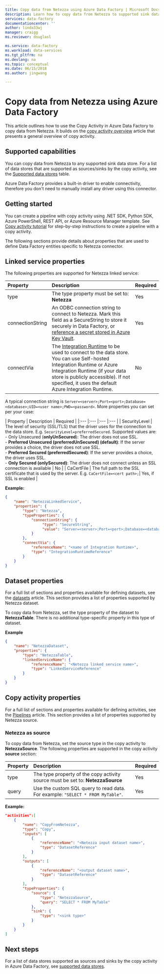 ```yaml
---
title: Copy data from Netezza using Azure Data Factory | Microsoft Docs
description: Learn how to copy data from Netezza to supported sink data stores by using a copy activity in an Azure Data Factory pipeline.
services: data-factory
documentationcenter: ''
author: linda33wj
manager: craigg
ms.reviewer: douglasl

ms.service: data-factory
ms.workload: data-services
ms.tgt_pltfrm: na
ms.devlang: na
ms.topic: conceptual
ms.date: 06/15/2018
ms.author: jingwang

---
```

# Copy data from Netezza using Azure Data Factory 

This article outlines how to use the Copy Activity in Azure Data Factory to copy data from Netezza. It builds on the [copy activity overview](copy-activity-overview.md) article that presents a general overview of copy activity.

## Supported capabilities

You can copy data from Netezza to any supported sink data store. For a list of data stores that are supported as sources/sinks by the copy activity, see the [Supported data stores](copy-activity-overview.md#supported-data-stores-and-formats) table.

Azure Data Factory provides a built-in driver to enable connectivity, therefore you don't need to manually install any driver using this connector.

## Getting started

You can create a pipeline with copy activity using .NET SDK, Python SDK, Azure PowerShell, REST API, or Azure Resource Manager template. See [Copy activity tutorial](quickstart-create-data-factory-dot-net.md) for step-by-step instructions to create a pipeline with a copy activity.

The following sections provide details about properties that are used to define Data Factory entities specific to Netezza connector.

## Linked service properties

The following properties are supported for Netezza linked service:

| Property | Description | Required |
|:--- |:--- |:--- |
| type | The type property must be set to: **Netezza** | Yes |
| connectionString | An ODBC connection string to connect to Netezza. Mark this field as a SecureString to store it securely in Data Factory, or [reference a secret stored in Azure Key Vault](store-credentials-in-key-vault.md). | Yes |
| connectVia | The [Integration Runtime](concepts-integration-runtime.md) to be used to connect to the data store. You can use Self-hosted Integration Runtime or Azure Integration Runtime (if your data store is publicly accessible). If not specified, it uses the default Azure Integration Runtime. |No |

A typical connection string is `Server=<server>;Port=<port>;Database=<database>;UID=<user name>;PWD=<password>`. More properties you can set per your case:

| Property | Description | Required |
|:--- |:--- |:--- |:--- |
| SecurityLevel | The level of security (SSL/TLS) that the driver uses for the connection to the data store. E.g. `SecurityLevel=preferredSecured`. Supported values are:<br/>- Only Unsecured (**onlyUnSecured**): The driver does not use SSL.<br/>- **Preferred Unsecured (preferredUnSecured) (default)**: If the server provides a choice, the driver does not use SSL. <br/>- **Preferred Secured (preferredSecured)**: If the server provides a choice, the driver uses SSL. <br/>- **Only Secured (onlySecured)**: The driver does not connect unless an SSL connection is available | No |
| CaCertFile | The full path to the SSL certificate that is used by the server. E.g. `CaCertFile=<cert path>;`| Yes, if SSL is enabled |

**Example:**

```json
{
    "name": "NetezzaLinkedService",
    "properties": {
        "type": "Netezza",
        "typeProperties": {
            "connectionString": {
                 "type": "SecureString",
                 "value": "Server=<server>;Port=<port>;Database=<database>;UID=<user name>;PWD=<password>"
            }
        },
        "connectVia": {
            "referenceName": "<name of Integration Runtime>",
            "type": "IntegrationRuntimeReference"
        }
    }
}
```

## Dataset properties

For a full list of sections and properties available for defining datasets, see the [datasets](concepts-datasets-linked-services.md) article. This section provides a list of properties supported by Netezza dataset.

To copy data from Netezza, set the type property of the dataset to **NetezzaTable**. There is no additional type-specific property in this type of dataset.

**Example**

```json
{
    "name": "NetezzaDataset",
    "properties": {
        "type": "NetezzaTable",
        "linkedServiceName": {
            "referenceName": "<Netezza linked service name>",
            "type": "LinkedServiceReference"
        }
    }
}
```

## Copy activity properties

For a full list of sections and properties available for defining activities, see the [Pipelines](concepts-pipelines-activities.md) article. This section provides a list of properties supported by Netezza source.

### Netezza as source

To copy data from Netezza, set the source type in the copy activity to **NetezzaSource**. The following properties are supported in the copy activity **source** section:

| Property | Description | Required |
|:--- |:--- |:--- |
| type | The type property of the copy activity source must be set to: **NetezzaSource** | Yes |
| query | Use the custom SQL query to read data. For example: `"SELECT * FROM MyTable"`. | Yes |

**Example:**

```json
"activities":[
    {
        "name": "CopyFromNetezza",
        "type": "Copy",
        "inputs": [
            {
                "referenceName": "<Netezza input dataset name>",
                "type": "DatasetReference"
            }
        ],
        "outputs": [
            {
                "referenceName": "<output dataset name>",
                "type": "DatasetReference"
            }
        ],
        "typeProperties": {
            "source": {
                "type": "NetezzaSource",
                "query": "SELECT * FROM MyTable"
            },
            "sink": {
                "type": "<sink type>"
            }
        }
    }
]
```

## Next steps
For a list of data stores supported as sources and sinks by the copy activity in Azure Data Factory, see [supported data stores](copy-activity-overview.md#supported-data-stores-and-formats).
